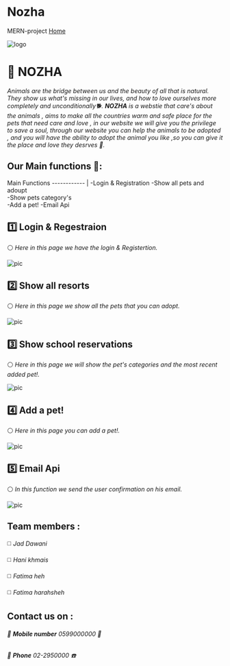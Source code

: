 # Nozha
MERN-project
[Home](http://localhost:8080/)


![logo](https://cdn.discordapp.com/attachments/872084511721156639/874284069100339240/Group_15.png)

# 🚩 NOZHA
 *Animals are the bridge between us and the beauty of all that is natural. They show us what's missing in our lives, 
and how to love ourselves more completely and unconditionally🐕.
**NOZHA** is a webstie that care's about the animals , aims to make all the countries warm and safe place for the pets that need care and love , 
in our website we will give you the privilege to save a soul, through our website you can help the animals to be adopted ,
and you will have the ability to adopt the animal you like ,so you can give it the place and love they desrves 🏩.*


## Our Main functions  🐪:
Main Functions 
------------ | 
-Login & Registration 
-Show all pets and adoupt        
-Show  pets category's  
-Add a pet!
-Email Api




##  1️⃣  Login & Regestraion 
⚪ *Here in this page we have the login & Registertion.*

![pic](https://media.discordapp.net/attachments/854310343722795019/861977031243726918/kjaseujurytraejsjd.JPG?width=758&height=369)


## 2️⃣ Show all resorts
⚪ *Here in this page we show all the pets that you can adopt.*


![pic](https://media.discordapp.net/attachments/854306930238291979/861968432480518204/ol4eiruj4woijmd.JPG?width=311&height=369)



## 3️⃣ Show  school reservations
⚪ *Here in this page we will show the pet's categories and the most recent added pet!.*


![pic](https://media.discordapp.net/attachments/854306930238291979/861968617166602250/in8yr_hse_irjrfe.JPG?width=752&height=369)





## 4️⃣ Add a pet!
⚪ *Here in this page you can add a pet!.*


![pic](https://media.discordapp.net/attachments/854306930238291979/861968146982240276/zmzedjfnfdkjfnsdkjfED.JPG?width=747&height=369)






## 5️⃣ Email Api
⚪ *In this function we send the user confirmation on his email.*


![pic](https://media.discordapp.net/attachments/854310343722795019/861980562242535424/Screenshot_20210706-174250_Gmail.jpg?width=175&height=369)










## Team members :
◻️ *Jad Dawani* 

◻️ *Hani khmais*

◻️ *Fatima heh*

◻️ *Fatima harahsheh*


## Contact us on :
###### 🔻 **Mobile number** 0599000000 📱
###### 🔻 **Phone**       02-2950000    ☎️

